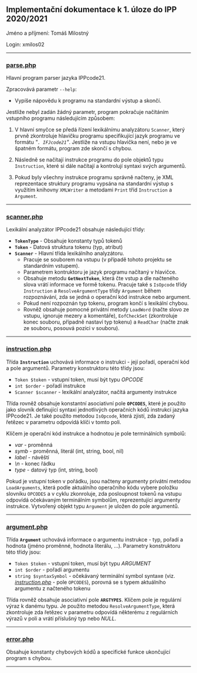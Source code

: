 ## Implementační dokumentace k 1. úloze do IPP 2020/2021
Jméno a příjmení: Tomáš Milostný

Login: xmilos02

---
### [parse.php](parse.php)
Hlavní program parser jazyka IPPcode21.

Zpracovává parametr ``--help``:
- Vypíše nápovědu k programu na standardní výstup a skončí.

Jestliže nebyl zadán žádný parametr, program pokračuje načítáním vstupního programu následujícím způsobem:

1. V hlavní smyčce se předá řízení lexikálnímu analyzátoru ``Scanner``, který prvně zkontroluje hlavičku programu specifikující jazyk programu ve formátu *"``. IFJcode21``"*. Jestliže na vstupu hlavička není, nebo je ve špatném formátu, program zde skončí s chybou.

2. Následně se načítají instrukce programu do pole objektů typu ``Instruction``, které si dále načítají a kontrolují syntaxi svých argumentů.

3. Pokud byly všechny instrukce programu správně načteny, je XML reprezentace struktury programu vypsána na standardní výstup s využitím knihovny ``XMLWriter`` a metodami ``Print`` tříd ``Instruction`` a ``Argument``.
---
### [scanner.php](scanner.php)
Lexikální analyzátor IPPcode21 obsahuje následující třídy:
- **``TokenType``** - Obsahuje konstanty typů tokenů
- **``Token``** - Datová struktura tokenu (typ, atribut)
- **``Scanner``** - Hlavní třída lexikálního analyzátoru.
    - Pracuje se souborem na vstupu (v případě tohoto projektu se standardním vstupem).
    - Parametrem kontruktoru je jazyk programu načítaný v hlavičce.
    - Obsahuje metodu **``GetNextToken``**, která čte vstup a dle načteného slova vrátí informace ve formě tokenu. Pracuje také s ``IsOpcode`` třídy ``Instruction`` a ``ResolveArgumentType`` třídy ``Argument`` během rozpoznávání, zda se jedná o operační kód instrukce nebo argument.
    - Pokud není rozpoznán typ tokenu, program končí s lexikální chybou.
    - Rovněž obsahuje pomocné privátní metody ``LoadWord`` (načte slovo ze vstupu, ignoruje mezery a komentáře), ``EofCheckSet`` (zkontroluje konec souboru, případně nastaví typ tokenu) a ``ReadChar`` (načte znak ze souboru, posouvá pozici v souboru).
---
### [instruction.php](instruction.php)
Třída **``Instruction``** uchovává informace o instrukci - její pořadí, operační kód a pole argumentů. Parametry konstruktoru této třídy jsou:
- ``Token $token`` - vstupní token, musí být typu *OPCODE*
- ``int $order`` - pořadí instrukce
- ``Scanner $scanner`` - lexikální analyzátor, načítá argumenty instrukce

Třída rovněž obsahuje konstantní asociativní pole **``OPCODES``**, které je použito jako slovník definující syntaxi jednotlivých operačních kódů instrukcí jazyka IPPcode21. Je také použito metodou ``IsOpcode``, která zjistí, zda zadaný řetězec v parametru odpovídá klíči v tomto poli.

Klíčem je operační kód instrukce a hodnotou je pole terminálních symbolů:
- *var* - proměnná
- *symb* - proměnná, literál (int, string, bool, nil)
- *label* - návěští
- *\n* - konec řádku
- *type* - datový typ (int, string, bool)

Pokud je vstupní token v pořádku, jsou načteny argumenty privátní metodou ``LoadArguments``, která podle aktuálního operačního kódu vybere položku slovníku ``OPCODES`` a v cyklu zkonroluje, zda posloupnost tokenů na vstupu odpovídá očekávaným terminálním symbolům, reprezentující argumenty instrukce. Vytvořený objekt typu ``Argument`` je uložen do pole argumentů.

---
### [argument.php](argument.php)
Třída **``Argument``** uchovává informace o argumentu instrukce - typ, pořadí a hodnota (jméno proměnné, hodnota literálu, ...). Parametry konstruktoru této třídy jsou:
- ``Token $token`` - vstupní token, musí být typu *ARGUMENT*
- ``int $order`` - pořadí argumentu
- ``string $syntaxSymbol`` - očekávaný terminální symbol syntaxe (viz. [*instruction.php*](readme1.md#instructionphp) - pole ``OPCODES``), porovná se s typem aktuálního argumentu z načteného tokenu

Třída rovněž obsahuje asociativní pole **``ARGTYPES``**. Klíčem pole je regulární výraz k danému typu. Je použito metodou ``ResolveArgumentType``, která zkontroluje zda řetězec v parametru odpovídá některému z regulárních výrazů v poli a vrátí příslušný typ nebo *NULL*.

---
### [error.php](error.php)
Obsahuje konstanty chybových kódů a specifické funkce ukončující program s chybou.

---